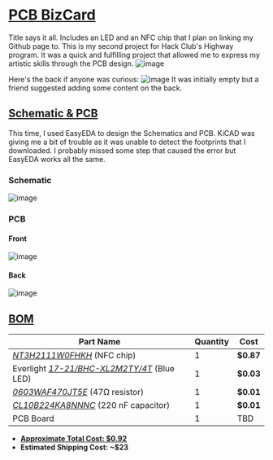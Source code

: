 # <ins> **PCB BizCard** </ins>
Title says it all. Includes an LED and an NFC chip that I plan on linking my Github page to. This is my second project for Hack Club's Highway program. It was a quick and fulfilling project that allowed me to express my artistic skills through the PCB design.
![image](https://github.com/user-attachments/assets/cc381888-e3a9-4b0d-9d68-31d7b718b439)

Here's the back if anyone was curious:
![image](https://github.com/user-attachments/assets/de5802b4-055f-4bd6-99d9-0880adb7fe7e)
It was initially empty but a friend suggested adding some content on the back.


## <ins> **Schematic & PCB** </ins>
This time, I used EasyEDA to design the Schematics and PCB. KiCAD was giving me a bit of trouble as it was unable to detect the footprints that I downloaded. I probably missed some step that caused the error but EasyEDA works all the same.

###  Schematic 
![image](https://github.com/user-attachments/assets/955199af-117f-446b-bccc-508ceadc8080)

### PCB

#### Front
![image](https://github.com/user-attachments/assets/75a8f495-370a-4c30-b3a0-62657c031cb3)

#### Back
![image](https://github.com/user-attachments/assets/9d764657-a48b-4cba-a757-28051e141cad)


## <ins>**BOM**</ins>
|Part Name      |Quantity |Cost   |
| ------------- |-------- |------ |
| _[NT3H2111W0FHKH]([url](https://jlcpcb.com/partdetail/NxpSemicon-NT3H2111W0FHKH/C710403))_ (NFC chip) |  1       |**$0.87**  |
| Everlight _[17-21/BHC-XL2M2TY/4T]([url](https://jlcpcb.com/partdetail/EverlightElec-17_21_BHC_XL2M2TY4T/C2986040?_t=1750827054248))_ (Blue LED) |  1       |**$0.03**  |
| _[0603WAF470JT5E]([url](https://jlcpcb.com/partdetail/23909-0603WAF470JT5E/C23182))_ (47Ω resistor)| 1 | **$0.01** |
| _[CL10B224KA8NNNC]([url](https://jlcpcb.com/partdetail/21832-CL10B224KA8NNNC/C21120))_ (220 nF capacitor) |1 |**$0.01**|
|PCB Board |1 |TBD |
- **<ins> Approximate Total Cost: $0.92**
- **Estimated Shipping Cost: ~$23**

